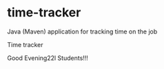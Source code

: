 # time-tracker
Java (Maven) application for tracking time on the job

Time tracker

Good Evening22l  Students!!!
